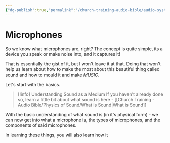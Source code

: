 ```yaml
---
{"dg-publish":true,"permalink":"/church-training-audio-bible/audio-system-and-equipment/microphones/"}
---
```


# Microphones
So we know what microphones are, right? The concept is quite simple, its a device you speak or make noise into, and it captures it!

That is essentially the gist of it, but I won't leave it at that. Doing that won't help us learn about how to make the most about this beautiful thing called sound and how to mould it and make *MUSIC*.

Let's start with the basics. 

> [!info] Understanding Sound as a Medium
> If you haven't already done so, learn a little bit about what sound is here - [[Church Training - Audio Bible/Physics of Sound/What is Sound\|What is Sound]]

With the basic understanding of what sound is (in it's physical form) - we can now get into what a microphone is, the types of microphones, and the components of said microphones.

In learning these things, you will also learn how it 

